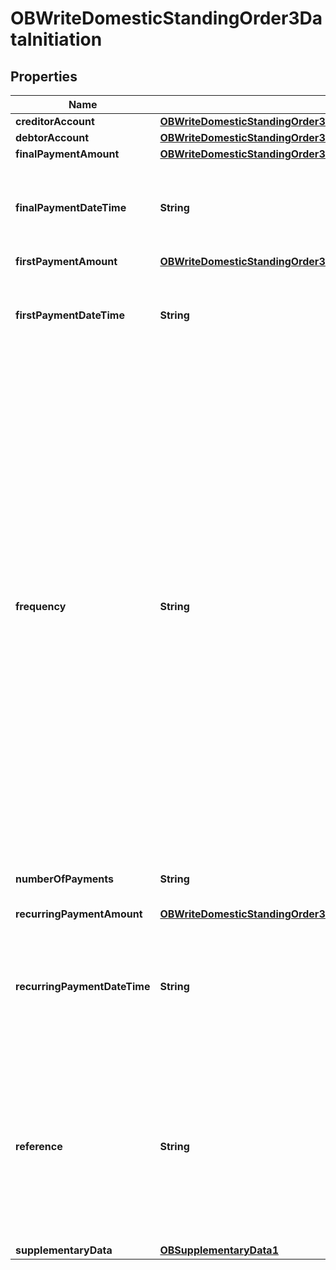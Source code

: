 
# OBWriteDomesticStandingOrder3DataInitiation

## Properties
Name | Type | Description | Notes
------------ | ------------- | ------------- | -------------
**creditorAccount** | [**OBWriteDomesticStandingOrder3DataInitiationCreditorAccount**](OBWriteDomesticStandingOrder3DataInitiationCreditorAccount.md) |  | 
**debtorAccount** | [**OBWriteDomesticStandingOrder3DataInitiationDebtorAccount**](OBWriteDomesticStandingOrder3DataInitiationDebtorAccount.md) |  |  [optional]
**finalPaymentAmount** | [**OBWriteDomesticStandingOrder3DataInitiationFinalPaymentAmount**](OBWriteDomesticStandingOrder3DataInitiationFinalPaymentAmount.md) |  |  [optional]
**finalPaymentDateTime** | **String** | The date on which the final payment for a Standing Order schedule will be made.All dates in the JSON payloads are represented in ISO 8601 date-time format.  All date-time fields in responses must include the timezone. An example is below: 2017-04-05T10:43:07+00:00 |  [optional]
**firstPaymentAmount** | [**OBWriteDomesticStandingOrder3DataInitiationFirstPaymentAmount**](OBWriteDomesticStandingOrder3DataInitiationFirstPaymentAmount.md) |  | 
**firstPaymentDateTime** | **String** | The date on which the first payment for a Standing Order schedule will be made.All dates in the JSON payloads are represented in ISO 8601 date-time format.  All date-time fields in responses must include the timezone. An example is below: 2017-04-05T10:43:07+00:00 | 
**frequency** | **String** | Individual Definitions: EvryDay - Every day EvryWorkgDay - Every working day IntrvlWkDay - An interval specified in weeks (01 to 09), and the day within the week (01 to 07) WkInMnthDay - A monthly interval, specifying the week of the month (01 to 05) and day within the week (01 to 07) IntrvlMnthDay - An interval specified in months (between 01 to 06, 12, 24), specifying the day within the month (-5 to -1, 1 to 31) QtrDay - Quarterly (either ENGLISH, SCOTTISH, or RECEIVED).  ENGLISH &#x3D; Paid on the 25th March, 24th June, 29th September and 25th December.  SCOTTISH &#x3D; Paid on the 2nd February, 15th May, 1st August and 11th November. RECEIVED &#x3D; Paid on the 20th March, 19th June, 24th September and 20th December.  Individual Patterns: EvryDay (ScheduleCode) EvryWorkgDay (ScheduleCode) IntrvlWkDay:IntervalInWeeks:DayInWeek (ScheduleCode + IntervalInWeeks + DayInWeek) WkInMnthDay:WeekInMonth:DayInWeek (ScheduleCode + WeekInMonth + DayInWeek) IntrvlMnthDay:IntervalInMonths:DayInMonth (ScheduleCode + IntervalInMonths + DayInMonth) QtrDay: + either (ENGLISH, SCOTTISH or RECEIVED) ScheduleCode + QuarterDay The regular expression for this element combines five smaller versions for each permitted pattern. To aid legibility - the components are presented individually here: EvryDay EvryWorkgDay IntrvlWkDay:0[1-9]:0[1-7] WkInMnthDay:0[1-5]:0[1-7] IntrvlMnthDay:(0[1-6]|12|24):(-0[1-5]|0[1-9]|[12][0-9]|3[01]) QtrDay:(ENGLISH|SCOTTISH|RECEIVED) Full Regular Expression: ^(EvryDay)$|^(EvryWorkgDay)$|^(IntrvlWkDay:0[1-9]:0[1-7])$|^(WkInMnthDay:0[1-5]:0[1-7])$|^(IntrvlMnthDay:(0[1-6]|12|24):(-0[1-5]|0[1-9]|[12][0-9]|3[01]))$|^(QtrDay:(ENGLISH|SCOTTISH|RECEIVED))$ | 
**numberOfPayments** | **String** | Number of the payments that will be made in completing this frequency sequence including any executed since the sequence start date. |  [optional]
**recurringPaymentAmount** | [**OBWriteDomesticStandingOrder3DataInitiationRecurringPaymentAmount**](OBWriteDomesticStandingOrder3DataInitiationRecurringPaymentAmount.md) |  |  [optional]
**recurringPaymentDateTime** | **String** | The date on which the first recurring payment for a Standing Order schedule will be made.  Usage: This must be populated only if the first recurring date is different to the first payment date.All dates in the JSON payloads are represented in ISO 8601 date-time format.  All date-time fields in responses must include the timezone. An example is below: 2017-04-05T10:43:07+00:00 |  [optional]
**reference** | **String** | Unique reference, as assigned by the creditor, to unambiguously refer to the payment transaction. Usage: If available, the initiating party should provide this reference in the structured remittance information, to enable reconciliation by the creditor upon receipt of the amount of money. If the business context requires the use of a creditor reference or a payment remit identification, and only one identifier can be passed through the end-to-end chain, the creditor&#39;s reference or payment remittance identification should be quoted in the end-to-end transaction identification. |  [optional]
**supplementaryData** | [**OBSupplementaryData1**](OBSupplementaryData1.md) |  |  [optional]



